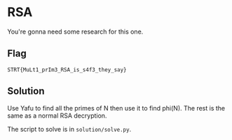 # RSA 

You're gonna need some research for this one. 

## Flag

`STRT{MuLt1_prIm3_RSA_is_s4f3_they_say}`

## Solution

Use Yafu to find all the primes of N then use it to find phi(N). The rest is the same as a normal RSA decryption.

The script to solve is in `solution/solve.py`.
